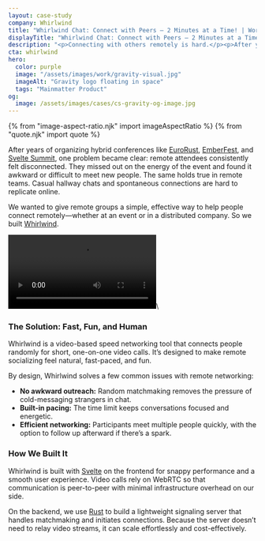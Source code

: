 ```yaml
---
layout: case-study
company: Whirlwind
title: "Whirlwind Chat: Connect with Peers – 2 Minutes at a Time! | Work"
displayTitle: "Whirlwind Chat: Connect with Peers – 2 Minutes at a Time"
description: "<p>Connecting with others remotely is hard.</p><p>After years of running hybrid conferences, we noticed a recurring problem: remote attendees often felt isolated, disconnected from the onsite energy, and unable to engage meaningfully with others. We built Whirlwind to fix that: it's a fun and intuitive tool for remote groups to connect, interact, and build new relationships.</p>"
cta: whirlwind
hero:
  color: purple
  image: "/assets/images/work/gravity-visual.jpg"
  imageAlt: "Gravity logo floating in space"
  tags: "Mainmatter Product"
og:
  image: /assets/images/cases/cs-gravity-og-image.jpg
---
```


{% from "image-aspect-ratio.njk" import imageAspectRatio %} {% from "quote.njk" import quote %}

<div class="case-study__section mb-5">
  <div class="case-study__text">
    <p>After years of organizing hybrid conferences like <a href="https://eurorust.eu">EuroRust</a>, <a href="https://emberfest.eu">EmberFest</a>, and <a href="https://sveltesummit.com">Svelte Summit</a>, one problem became clear: remote attendees consistently felt disconnected. They missed out on the energy of the event and found it awkward or difficult to meet new people. The same holds true in remote teams. Casual hallway chats and spontaneous connections are hard to replicate online.
    </p>
    <p>
       We wanted to give remote groups a simple, effective way to help people connect remotely—whether at an event or in a distributed company. So we built <a href="https://whirlwind.chat">Whirlwind</a>.</p>
  </div>
</div>

![Whirlwind animated video](/assets/images/work/whirlwind-hero.mp4#video)\

<div class="case-study__section">
  <h3 class="case-study__heading">The Solution: Fast, Fun, and Human</h3>
  <div class="case-study__text">
    <p>Whirlwind is a video-based speed networking tool that connects people randomly for short, one-on-one video calls. It’s designed to make remote socializing feel natural, fast-paced, and fun.</p>
      <p>
      By design, Whirlwind solves a few common issues with remote networking:</p>
    <ul class="text-with-list__list text-with-list__list--unordered">
    <li class="text-with-list__item"><span><strong class="strong">No awkward outreach:</strong> Random matchmaking removes the pressure of cold-messaging strangers in chat.</span></li>
    <li class="text-with-list__item"><span><strong class="strong">Built-in pacing:</strong> The time limit keeps conversations focused and energetic.</span></li>
    <li class="text-with-list__item"><span><strong class="strong">Efficient networking:</strong> Participants meet multiple people quickly, with the option to follow up afterward if there’s a spark.</span></li>
    </ul>
  </div>
</div>

<div class="case-study__section">
  <h3 class="case-study__heading">How We Built It</h3>
  <div class="case-study__text">
    <p>Whirlwind is built with <a href="/svelte-consulting/">Svelte</a> on the frontend for snappy performance and a smooth user experience. Video calls rely on WebRTC so that communication is peer-to-peer with minimal infrastructure overhead on our side.</p>
      <p>
      On the backend, we use <a href="/rust-consulting/">Rust</a> to build a lightweight signaling server that handles matchmaking and initiates connections. Because the server doesn’t need to relay video streams, it can scale effortlessly and cost-effectively.</p>
  </div>
</div>
